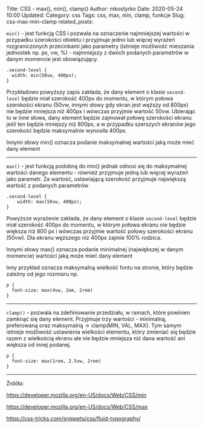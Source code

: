 Title: CSS - max(), min(), clamp()
Author: mkostyrko
Date: 2020-05-24 10:00
Updated:
Category: css
Tags: css, max, min, clamp, funkcje
Slug: css-max-min-clamp
related_posts: 

`min()` - jest funkcją CSS i pozwala na oznaczenie najmniejszej wartości w przypadku szerokości obiektu i przyjmuje jedno lub więcej wyrażeń rozgraniczonych przecinkami jako parametry (istnieje możliwość mieszania jednostek np. px, vw,  %) - najmniejszy z dwóch podanych parametrów w danym momencie jest obowiązujący.

    .second-level {
      width: min(50vw, 400px);
    }
    

Przykładowo powyższy zapis zakłada, że dany element o klasie `second-level` będzie miał szerokość 400px do momentu, w którym połowa szerokości ekranu (50vw, innymi słowy gdy ekran jest węższy od 800px) nie będzie mniejsza niż 400px i wówczas przyjmie wartość 50vw.
Ubierając to w inne słowa, dany element będzie zajmował połowę szerokości ekranu jeśli ten będzie mniejszy niż 800px, a w przypadku szerszych ekranów jego szerokość będzie maksymalnie wynosiła 400px.

Innymi słowy min() oznacza podanie maksymalnej wartości jaką może mieć dany element

---

`max()` - jest funkcją podobną do min() jednak odnosi się do maksymalnej wartości danego elementu - również przyjmuje jedną lub więcej wyrażeń jako parametr. Za wartość, ustawiającą szerokość przyjmuje największą wartość z podanych parametrów

    .second-level {
        width: max(50vw, 400px);
    }

Powyższe wyrażenie zakłada, że dany element o klasie `second-level` będzie miał szerokość 400px do momentu, w którym połowa ekranu nie będzie większa niż 800 px i wówczas przyjmie wartość połowy szerokości ekranu (50vw). Dla ekranu węższego niż 400px zajmie 100% rodzica.

Innymi słowy max() oznacza podanie minimalnej (największej w danym momencie) wartości jaką może mieć dany element

Inny przykład oznacza maksymalną wielkość fontu na stronie, który będzie zależny od jego rozmiaru np.

    p {
      font-size: max(4vw, 2em, 2rem)
    }

---

`clamp()` - pozwala na zdefiniowanie przedziału, w ramach, które powinien zamknąć się dany element. Przyjmuje trzy wartości - minimalną, preferowaną oraz maksymalną -> clamp(MIN, VAL, MAX). Tym samym istnieje możliwość ustawienia wielkości elementu, który zmieniać się będzie razem z wielkością ekranu ale nie będzie mniejsza niż dana wartość ani większa od innej podanej.

    p {
      font-size: max(1rem, 2.5vw, 2rem)
    }



---

Źrdóła: 

https://developer.mozilla.org/en-US/docs/Web/CSS/min

https://developer.mozilla.org/en-US/docs/Web/CSS/max

https://css-tricks.com/snippets/css/fluid-typography/
